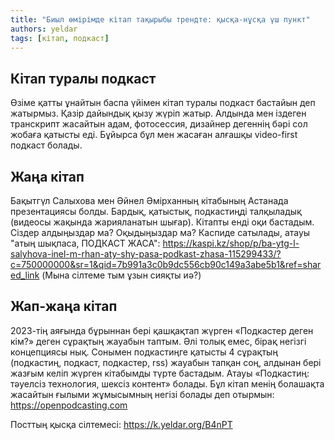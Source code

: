 ```yaml
---
title: "Биыл өмірімде кітап тақырыбы трендте: қысқа-нұсқа үш пункт"
authors: yeldar
tags: [кітап, подкаст]
---
```


## Кітап туралы подкаст

Өзіме қатты ұнайтын баспа үйімен кітап туралы подкаст бастайын деп жатырмыз. Қазір дайындық қызу жүріп жатыр. Алдында мен іздеген транскрипт жасайтын адам, фотосессия, дизайнер дегеннің бәрі сол жобаға қатысты еді. Бұйырса бұл мен жасаған алғашқы video-first подкаст болады.

## Жаңа кітап

Бақытгүл Салыхова мен Әйнел Әмірханның кітабының Астанада презентациясы болды. Бардық, қатыстық, подкастиңді талқыладық (видеосы жақында жарияланатын шығар). Кітапты енді оқи бастадым. Сіздер алдыңыздар ма? Оқыдыңыздар ма? Каспиде сатылады, атауы "атың шықпаса, ПОДКАСТ ЖАСА": https://kaspi.kz/shop/p/ba-ytg-l-salyhova-inel-m-rhan-aty-shy-pasa-podkast-zhasa-115299433/?c=750000000&sr=1&qid=7b991a3c0b9dc556cb90c149a3abe5b1&ref=shared_link (Мына сілтеме тым ұзын сияқты иә?)

## Жап-жаңа кітап

2023-тің аяғында бұрыннан бері қашқақтап жүрген «Подкастер деген кім?» деген сұрақтың жауабын таптым. Әлі толық емес, бірақ негізгі концепциясы нық. Сонымен подкастиңге қатысты 4 сұрақтың (подкастиң, подкаст, подкастер, rss) жауабын тапқан соң, алдынан бері жазғым келіп жүрген кітабымды түрте бастадым. Атауы «Подкастиң: тәуелсіз технология, шексіз контент» болады. Бұл кітап менің болашақта жасайтын ғылыми жұмысымның негізі болады деп отырмын: https://openpodcasting.com 

Посттың қысқа сілтемесі: https://k.yeldar.org/B4nPT
